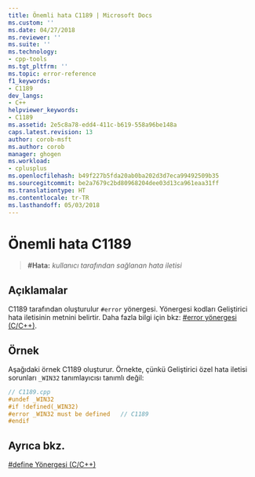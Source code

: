 ```yaml
---
title: Önemli hata C1189 | Microsoft Docs
ms.custom: ''
ms.date: 04/27/2018
ms.reviewer: ''
ms.suite: ''
ms.technology:
- cpp-tools
ms.tgt_pltfrm: ''
ms.topic: error-reference
f1_keywords:
- C1189
dev_langs:
- C++
helpviewer_keywords:
- C1189
ms.assetid: 2e5c8a78-edd4-411c-b619-558a96be148a
caps.latest.revision: 13
author: corob-msft
ms.author: corob
manager: ghogen
ms.workload:
- cplusplus
ms.openlocfilehash: b49f227b5fda20ab0ba202d3d7eca99492509b35
ms.sourcegitcommit: be2a7679c2bd80968204dee03d13ca961eaa31ff
ms.translationtype: HT
ms.contentlocale: tr-TR
ms.lasthandoff: 05/03/2018
---
```

# <a name="fatal-error-c1189"></a>Önemli hata C1189

> **\#Hata:** *kullanıcı tarafından sağlanan hata iletisi*

## <a name="remarks"></a>Açıklamalar

C1189 tarafından oluşturulur `#error` yönergesi. Yönergesi kodları Geliştirici hata iletisinin metnini belirtir. Daha fazla bilgi için bkz: [#error yönergesi (C/C++)](../../preprocessor/hash-error-directive-c-cpp.md).

## <a name="example"></a>Örnek

Aşağıdaki örnek C1189 oluşturur. Örnekte, çünkü Geliştirici özel hata iletisi sorunları `_WIN32` tanımlayıcısı tanımlı değil:

```cpp
// C1189.cpp
#undef _WIN32
#if !defined(_WIN32)
#error _WIN32 must be defined   // C1189
#endif
```

## <a name="see-also"></a>Ayrıca bkz.

[#define Yönergesi (C/C++)](../../preprocessor/hash-define-directive-c-cpp.md)